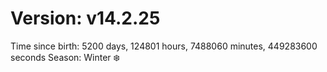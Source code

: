 # Version: v14.2.25
Time since birth: 5200 days, 124801 hours, 7488060 minutes, 449283600 seconds
Season: Winter ❄️
